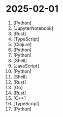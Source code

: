 # 2025-02-01

1. [](https://github.comundefined "Everything you need to build state-of-the-art foundation models, end-to-end.") [Python]
2. [](https://github.comundefined "Qwen2.5-VL is the multimodal large language model series developed by Qwen team, Alibaba Cloud.") [JupyterNotebook]
3. [](https://github.comundefined "an open-source, extensible AI agent that goes beyond code suggestions - install, execute, edit, and test with any LLM") [Rust]
4. [](https://github.comundefined "The open-source repo for docs.github.com") [TypeScript]
5. [](https://github.comundefined "Penpot: The open-source design tool for design and code collaboration") [Clojure]
6. [](https://github.comundefined "Collection of awesome LLM apps with AI Agents and RAG using OpenAI, Anthropic, Gemini and opensource models.") [Python]
7. [](https://github.comundefined "Meridian is an MMM framework that enables advertisers to set up and run their own in-house models.") [Python]
8. [](https://github.comundefined "Qwen2.5 is the large language model series developed by Qwen team, Alibaba Cloud.") [Shell]
9. [](https://github.comundefined "User-friendly AI Interface (Supports Ollama, OpenAI API, ...)") [JavaScript]
10. [](https://github.comundefined "The official repo of Qwen (通义千问) chat & pretrained large language model proposed by Alibaba Cloud.") [Python]
11. [](https://github.comundefined "The goal of RamaLama is to make working with AI boring.") [Shell]
12. [](https://github.comundefined "Sui, a next-generation smart contract platform with high throughput, low latency, and an asset-oriented programming model powered by the Move programming language") [Rust]
13. [](https://github.comundefined "Get up and running with Llama 3.3, DeepSeek-R1, Phi-4, Gemma 2, and other large language models.") [Go]
14. [](https://github.comundefined "An open source payments switch written in Rust to make payments fast, reliable and affordable") [Rust]
15. [](https://github.comundefined "An Open Source Machine Learning Framework for Everyone") [C++]
16. [](https://github.comundefined "The Open Source DocuSign Alternative.") [TypeScript]
17. [](https://github.comundefined "Developer-first error tracking and performance monitoring") [Python]
